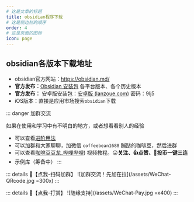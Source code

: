 ```yaml
---
# 这是文章的标题
title: obsidian程序下载
# 这是侧边栏的顺序
order: 4
# 这是页面的图标
icon: page
---
```


## obsidian各版本下载地址
- obsidian官方网站：https://obsidian.md/ 
- **官方发布：**[Obsidian 安装包](https://thoughts.teambition.com/share/62a131711a6baa00416a79d3#title=Obsidian_%E5%AE%89%E8%A3%85%E5%8C%85) 各平台版本、各个历史版本
- **官方发布：** 安卓版安装包：[安卓版 (lanzoue.com)](https://wwdx.lanzoue.com/b030yr97g) 密码：9lj5
- iOS版本：直接是应用市场搜索`obsidian`下载

::: danger 加群交流

如果在使用和学习中有不明白的地方，或者想看看别人的经验
- 可以查看[进阶用法](/zh/advanced)
- 可以加群和大家聊聊，加微信 `coffeebean1688` 蹦跶的咖啡豆，然后进群
- 可以查看[咖啡豆豆龙_哔哩哔哩](https://space.bilibili.com/618777356)) 视频教程。😜**关注、👍点赞、📀投币一键三连**
- 示例库（筹备中）
:::

::: details 🌱【点我-扫码加群】
![加群交流！先加在拉](/assets/WeChat-QRcode.jpg =300x) 
::: 

::: details 🍻【点我-打赏】
![随缘支持](/assets/WeChat-Pay.jpg =x400)
::: 

